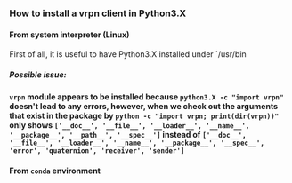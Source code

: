 ### How to install a vrpn client in Python3.X

#### From system interpreter (Linux)

First of all, it is useful to have Python3.X installed under `/usr/bin

##### Possible issue: 

**`vrpn` module appears to be installed because `python3.X -c "import vrpn"` doesn't lead to any errors, however, when we check out the arguments that exist in the package by `python -c "import vrpn; print(dir(vrpn))"` only shows `['__doc__', '__file__', '__loader__', '__name__', '__package__', '__path__', '__spec__']` instead of `['__doc__', '__file__', '__loader__', '__name__', '__package__', '__spec__', 'error', 'quaternion', 'receiver', 'sender']
`**  


#### From `conda` environment

